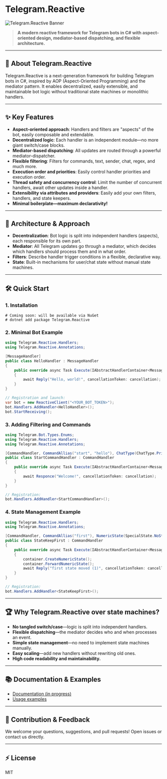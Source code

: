 # Telegram.Reactive

![Telegram.Reactive Banner](https://raw.githubusercontent.com/your-repo/your-banner-path/banner.png)

> **A modern reactive framework for Telegram bots in C# with aspect-oriented design, mediator-based dispatching, and flexible architecture.**

---

## 🚀 About Telegram.Reactive

Telegram.Reactive is a next-generation framework for building Telegram bots in C#, inspired by AOP (Aspect-Oriented Programming) and the mediator pattern. It enables decentralized, easily extensible, and maintainable bot logic without traditional state machines or monolithic handlers.

---

## ✨ Key Features

- **Aspect-oriented approach**: Handlers and filters are "aspects" of the bot, easily composable and extendable.
- **Decentralized logic**: Each handler is an independent module—no more giant switch/case blocks.
- **Mediator-based dispatching**: All updates are routed through a powerful mediator-dispatcher.
- **Flexible filtering**: Filters for commands, text, sender, chat, regex, and much more.
- **Execution order and priorities**: Easily control handler priorities and execution order.
- **Thread safety and concurrency control**: Limit the number of concurrent handlers, await other updates inside a handler.
- **Extensibility via attributes and providers**: Easily add your own filters, handlers, and state keepers.
- **Minimal boilerplate—maximum declarativity!**

---

## 🧩 Architecture & Approach

- **Decentralization**: Bot logic is split into independent handlers (aspects), each responsible for its own part.
- **Mediator**: All Telegram updates go through a mediator, which decides which handlers should process them and in what order.
- **Filters**: Describe handler trigger conditions in a flexible, declarative way.
- **State**: Built-in mechanisms for user/chat state without manual state machines.

---

## 🛠️ Quick Start

### 1. Installation

```shell
# Coming soon: will be available via NuGet
# dotnet add package Telegram.Reactive
```

### 2. Minimal Bot Example

```csharp
using Telegram.Reactive.Handlers;
using Telegram.Reactive.Annotations;

[MessageHandler]
public class HelloHandler : MessageHandler
{
    public override async Task Execute(IAbstractHandlerContainer<Message> container, CancellationToken cancellation)
    {
        await Reply("Hello, world!", cancellationToken: cancellation);
    }
}

// Registration and launch:
var bot = new ReactiveClient("<YOUR_BOT_TOKEN>");
bot.Handlers.AddHandler<HelloHandler>();
bot.StartReceiving();
```

### 3. Adding Filtering and Commands

```csharp
using Telegram.Bot.Types.Enums;
using Telegram.Reactive.Handlers;
using Telegram.Reactive.Annotations;

[CommandHandler, CommandAllias("start", "hello"), ChatType(ChatType.Private)]
public class StartCommandHandler : CommandHandler
{
    public override async Task Execute(IAbstractHandlerContainer<Message> container, CancellationToken cancellation)
    {
        await Responce("Welcome!", cancellationToken: cancellation);
    }
}

// Registration:
bot.Handlers.AddHandler<StartCommandHandler>();
```

### 4. State Management Example

```csharp
using Telegram.Reactive.Handlers;
using Telegram.Reactive.Annotations;

[CommandHandler, CommandAllias("first"), NumericState(SpecialState.NoState)]
public class StateKeepFirst : CommandHandler
{
    public override async Task Execute(IAbstractHandlerContainer<Message> container, CancellationToken cancellation)
    {
        container.CreateNumericState();
        container.ForwardNumericState();
        await Reply("first state moved (1)", cancellationToken: cancellation);
    }
}

// Registration:
bot.Handlers.AddHandler<StateKeepFirst>();
```

---

## 🏆 Why Telegram.Reactive over state machines?

- **No tangled switch/case**—logic is split into independent handlers.
- **Flexible dispatching**—the mediator decides who and when processes an event.
- **Simple state management**—no need to implement state machines manually.
- **Easy scaling**—add new handlers without rewriting old ones.
- **High code readability and maintainability.**

---

## 📚 Documentation & Examples

- [Documentation (in progress)](https://github.com/Rikitav/Telegram.Reactive/wiki/)
- [Usage examples](https://github.com/Rikitav/Telegram.Reactive/tree/master/Examples)

---

## 🤝 Contribution & Feedback

We welcome your questions, suggestions, and pull requests! Open issues or contact us directly.

---

## ⚡ License

MIT
